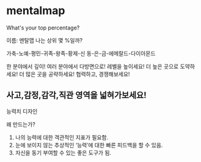 # mentalmap

What's your top percentage?

이름: 멘탈맵
나는 상위 몇 %일까?

가축-노예-평민-귀족-왕족-황제-신
동-은-금-에메랄드-다이아몬드

한 분야에서 깊이!
여러 분야에서 다방면으로!
레벨을 높이세요!
더 높은 곳으로 도약하세요!
더 많은 곳을 공략하세요!
협력하고, 경쟁해보세요!

## 사고,감정,감각,직관 영역을 넓혀가보세요!

능력치 디자인

왜 만드는가?

1. 나의 능력에 대한 객관적인 지표가 필요함.
2. 눈에 보이지 않는 추상적인 ‘능력’에 대한 빠른 피드백을 할 수 있음.
3. 자신을 동기 부여할 수 있는 좋은 도구가 됨.
